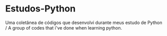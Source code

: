 # Estudos-Python
Uma coletânea de códigos que desenvolvi durante meus estudo de Python / A group of codes that i've done when learning python.
